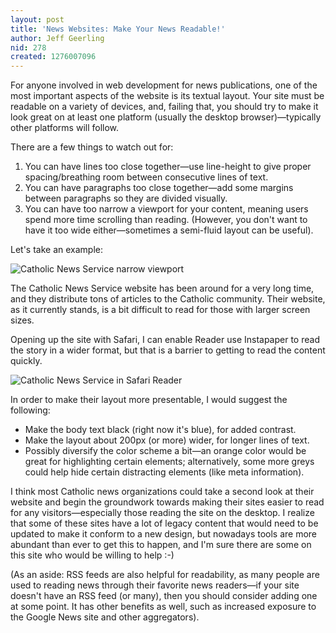 ```yaml
---
layout: post
title: 'News Websites: Make Your News Readable!'
author: Jeff Geerling
nid: 278
created: 1276007096
---
```

<p>For anyone involved in web development for news publications, one of the most important aspects of the website is its textual layout.&nbsp;Your site must be readable on a variety of devices, and, failing that, you should try to make it look great on at least one platform (usually the desktop browser)&mdash;typically other platforms will follow.</p>
<p>There are a few things to watch out for:</p>
<ol>
<li>You can have lines too close together&mdash;use line-height to give proper spacing/breathing room between consecutive lines of text.</li>
<li>You can have paragraphs too close together&mdash;add some margins between paragraphs so they are divided visually.</li>
<li>You can have too narrow a viewport for your content, meaning users spend more time scrolling than reading. (However, you don&#39;t want to have it too wide either&mdash;sometimes a semi-fluid layout can be useful).</li>
</ol>
<!--break-->
<p>Let&#39;s take an example:</p>
<p class="rtecenter"><img alt="Catholic News Service narrow viewport" class="imagecache-300px-by-300px" src="http://www.opensourcecatholic.com/sites/opensourcecatholic.com/files/imagecache/300px-by-300px/user-uploads/oscatholic/cns-website-narrow.png" title="" /></p>
<p>The Catholic News Service website has been around for a very long time, and they distribute tons of articles to the Catholic community. Their website, as it currently stands, is a bit difficult to read for those with larger screen sizes.</p>
<p>Opening up the site with Safari, I can enable Reader use Instapaper to read the story in a wider format, but that is a barrier to getting to read the content quickly.</p>
<p class="rtecenter"><img alt="Catholic News Service in Safari Reader" class="imagecache-300px-by-300px" src="http://www.opensourcecatholic.com/sites/opensourcecatholic.com/files/imagecache/300px-by-300px/user-uploads/oscatholic/cns-website-safari-reader.png" title="" /></p>
<p>In order to make their layout more presentable, I would suggest the following:</p>
<ul>
<li>Make the body text black (right now it&#39;s blue), for added contrast.</li>
<li>Make the layout about 200px (or more) wider, for longer lines of text.</li>
<li>Possibly diversify the color scheme a bit&mdash;an orange color would be great for highlighting certain elements; alternatively, some more greys could help hide certain distracting elements (like meta information).</li>
</ul>
<p>I think most Catholic news organizations could take a second look at their website and begin the groundwork towards making their sites easier to read for any visitors&mdash;especially those reading the site on the desktop. I realize that some of these sites have a lot of legacy content that would need to be updated to make it conform to a new design, but nowadays tools are more abundant than ever to get this to happen, and I&#39;m sure there are some on this site who would be willing to help :-)</p>
<p>(As an aside: RSS feeds are also helpful for readability, as many people are used to reading news through their favorite news readers&mdash;if your site doesn&#39;t have an RSS feed (or many), then you should consider adding one at some point. It has other benefits as well, such as increased exposure to the Google News site and other aggregators).</p>
